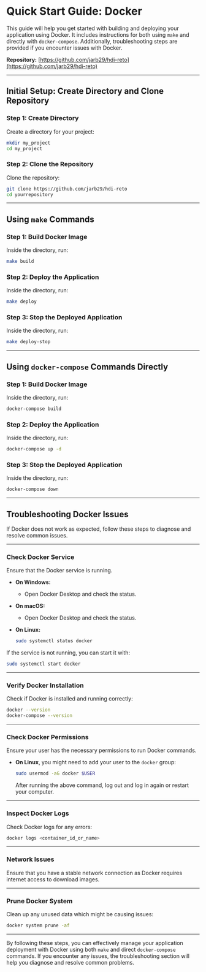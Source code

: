 # Quick Start Guide: Docker

This guide will help you get started with building and deploying your application using Docker. It includes instructions for both using `make` and directly with `docker-compose`. Additionally, troubleshooting steps are provided if you encounter issues with Docker.

**Repository:** [https://github.com/jarb29/hdi-reto](https://github.com/jarb29/hdi-reto)

---

## Initial Setup: Create Directory and Clone Repository

### Step 1: Create Directory

Create a directory for your project:

```bash
mkdir my_project
cd my_project
```

### Step 2: Clone the Repository

Clone the repository:

```bash
git clone https://github.com/jarb29/hdi-reto
cd yourrepository
```

---

## Using `make` Commands

### Step 1: Build Docker Image

Inside the directory, run:

```bash
make build
```

### Step 2: Deploy the Application

Inside the directory, run:

```bash
make deploy
```

### Step 3: Stop the Deployed Application

Inside the directory, run:

```bash
make deploy-stop
```

---

## Using `docker-compose` Commands Directly

### Step 1: Build Docker Image

Inside the directory, run:

```bash
docker-compose build
```

### Step 2: Deploy the Application

Inside the directory, run:

```bash
docker-compose up -d
```

### Step 3: Stop the Deployed Application

Inside the directory, run:

```bash
docker-compose down
```

---

## Troubleshooting Docker Issues

If Docker does not work as expected, follow these steps to diagnose and resolve common issues.

---

### Check Docker Service

Ensure that the Docker service is running.

- **On Windows:**
  - Open Docker Desktop and check the status.
- **On macOS:**
  - Open Docker Desktop and check the status.
- **On Linux:**

  ```bash
  sudo systemctl status docker
  ```

If the service is not running, you can start it with:

```bash
sudo systemctl start docker
```

---

### Verify Docker Installation

Check if Docker is installed and running correctly:

```bash
docker --version
docker-compose --version
```

---

### Check Docker Permissions

Ensure your user has the necessary permissions to run Docker commands.

- **On Linux**, you might need to add your user to the `docker` group:

  ```bash
  sudo usermod -aG docker $USER
  ```

  After running the above command, log out and log in again or restart your computer.

---

### Inspect Docker Logs

Check Docker logs for any errors:

```bash
docker logs <container_id_or_name>
```

---

### Network Issues

Ensure that you have a stable network connection as Docker requires internet access to download images.

---

### Prune Docker System

Clean up any unused data which might be causing issues:

```bash
docker system prune -af
```

---

By following these steps, you can effectively manage your application deployment with Docker using both `make` and direct `docker-compose` commands. If you encounter any issues, the troubleshooting section will help you diagnose and resolve common problems.